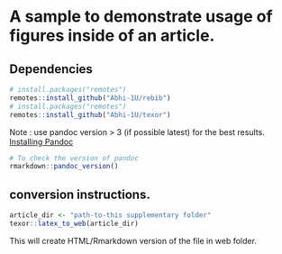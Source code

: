 # A sample to demonstrate usage of figures inside of an article.


## Dependencies

```R
# install.packages("remotes")
remotes::install_github("Abhi-1U/rebib")
# install.packages("remotes")
remotes::install_github("Abhi-1U/texor")
```
Note : use pandoc version > 3 (if possible latest) for the best results. [Installing Pandoc](https://pandoc.org/installing.html)

```R
# To check the version of pandoc
rmarkdown::pandoc_version()
```

## conversion instructions.

```R
article_dir <- "path-to-this supplementary folder"
texor::latex_to_web(article_dir)
```

This will create HTML/Rmarkdown version of the file in web folder.

